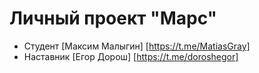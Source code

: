 # Личный проект "Марс"
* Студент [Максим Малыгин] [https://t.me/MatiasGray]
* Наставник [Егор Дорош] [https://t.me/doroshegor]